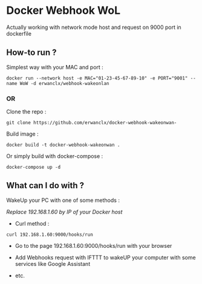 # Docker Webhook WoL

Actually working with network mode host and request on 9000 port in dockerfile

## How-to run ?
Simplest way with your MAC and port :
```
docker run --network host -e MAC="01-23-45-67-89-10" -e PORT="9001" --name WoW -d erwanclx/webhook-wakeonlan
```

### OR

Clone the repo :
```
git clone https://github.com/erwanclx/docker-webhook-wakeonwan-
```

Build image :
```
docker build -t docker-webhook-wakeonwan .
```
Or simply build with docker-compose :

```
docker-compose up -d
```

## What can I do with ?

WakeUp your PC with one of some methods :

*Replace 192.168.1.60 by IP of your Docker host*

- Curl method :
```
curl 192.168.1.60:9000/hooks/run
```

- Go to the page 192.168.1.60:9000/hooks/run with your browser

- Add Webhooks request with IFTTT to wakeUP your computer with some services like Google Assistant

- etc.

